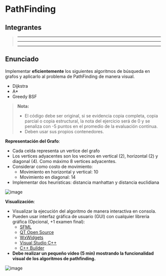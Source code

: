 # PathFinding

## Integrantes
> ---
> ---
> ---

## Enunciado
Implementar **eficientemente** los siguientes algoritmos de búsqueda en grafos y aplicarlo al problema de PathFinding de manera visual.
- Dijkstra
- A*
- Greedy BSF

> **Nota:**
> - El código debe ser original, si se evidencia copia completa, copia parcial o copia estructural, la nota del ejercicio será de 0 y se penaliza con -5 puntos en el promedio de la evaluación contínua.
> - Deben usar sus propios contenedores. 


**Representación del Grafo**:
- Cada celda representa un vertice del grafo
- Los vertices adyacentes son los vecinos en vertical (2), horizontal (2) y diagonal (4). Como máximo 8 vertices adyacentes.
- Considerar como costo de movimiento:
  * Movimiento en horizontal y vertical: 10
  * Movimiento en diagonal: 14
- Implementar dos heurísticas: distancia manhattan y distancia euclidiana

![image](https://github.com/utec-cs-aed/PathFinding/assets/48141762/48c513ba-4a34-4f42-874e-a32a1e50cc72)


**Visualización**:
- Visualizar la ejecución del algoritmo de manera interactiva en consola. 
- Pueden usar interfaz gráfica de usuario (GUI) con cualquier libreria gráfica (Opcional, +1 examen final):
    * [SFML](https://www.sfml-dev.org/)
    * [QT Open Source](https://www.qt.io/download-open-source#source)
    * [WxWidgets](https://www.wxwidgets.org/)
    * [Visual Studio C++](https://visualstudio.microsoft.com/es/vs/features/cplusplus/)
    * [C++ Builder](https://www.embarcadero.com/es/products/cbuilder)
 - **Debe realizar un pequeño video (5 min) mostrando la funcionalidad visual de los algoritmos de pathfinding.**

![image](https://github.com/utec-cs-aed/PathFinding/assets/48141762/0836d9ad-ca21-4382-b515-9feb4e467023)




